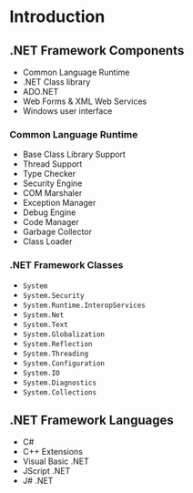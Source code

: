 # Introduction

## .NET Framework Components
 - Common Language Runtime
 - .NET Class library
 - ADO.NET
 - Web Forms & XML Web Services
 - Windows user interface

### Common Language Runtime
 - Base Class Library Support
 - Thread Support
 - Type Checker
 - Security Engine
 - COM Marshaler
 - Exception Manager
 - Debug Engine
 - Code Manager
 - Garbage Collector
 - Class Loader

### .NET Framework Classes
 - `System`
 - `System.Security`
 - `System.Runtime.InteropServices`
 - `System.Net`
 - `System.Text`
 - `System.Globalization`
 - `System.Reflection`
 - `System.Threading`
 - `System.Configuration`
 - `System.IO`
 - `System.Diagnostics`
 - `System.Collections`

## .NET Framework Languages

 - C#
 - C++ Extensions
 - Visual Basic .NET
 - JScript .NET
 - J# .NET
